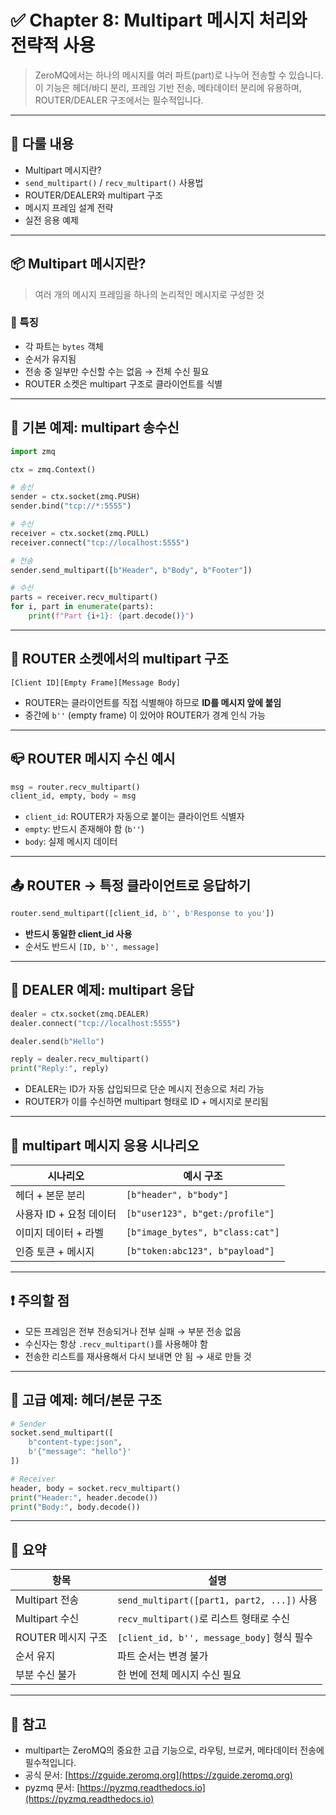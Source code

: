 
# ✅ Chapter 8: Multipart 메시지 처리와 전략적 사용

> ZeroMQ에서는 하나의 메시지를 여러 파트(part)로 나누어 전송할 수 있습니다.  
> 이 기능은 헤더/바디 분리, 프레임 기반 전송, 메타데이터 분리에 유용하며, ROUTER/DEALER 구조에서는 필수적입니다.

---

## 📌 다룰 내용

- Multipart 메시지란?
- `send_multipart()` / `recv_multipart()` 사용법
- ROUTER/DEALER와 multipart 구조
- 메시지 프레임 설계 전략
- 실전 응용 예제

---

## 📦 Multipart 메시지란?

> 여러 개의 메시지 프레임을 하나의 논리적인 메시지로 구성한 것

### 🧠 특징

- 각 파트는 `bytes` 객체
- 순서가 유지됨
- 전송 중 일부만 수신할 수는 없음 → 전체 수신 필요
- ROUTER 소켓은 multipart 구조로 클라이언트를 식별

---

## 🧪 기본 예제: multipart 송수신

```python
import zmq

ctx = zmq.Context()

# 송신
sender = ctx.socket(zmq.PUSH)
sender.bind("tcp://*:5555")

# 수신
receiver = ctx.socket(zmq.PULL)
receiver.connect("tcp://localhost:5555")

# 전송
sender.send_multipart([b"Header", b"Body", b"Footer"])

# 수신
parts = receiver.recv_multipart()
for i, part in enumerate(parts):
    print(f"Part {i+1}: {part.decode()}")
```

---

## 🧭 ROUTER 소켓에서의 multipart 구조

```text
[Client ID][Empty Frame][Message Body]
```

- ROUTER는 클라이언트를 직접 식별해야 하므로 **ID를 메시지 앞에 붙임**
- 중간에 `b''` (empty frame) 이 있어야 ROUTER가 경계 인식 가능

---

## 📪 ROUTER 메시지 수신 예시

```python
msg = router.recv_multipart()
client_id, empty, body = msg
```

- `client_id`: ROUTER가 자동으로 붙이는 클라이언트 식별자
- `empty`: 반드시 존재해야 함 (`b''`)
- `body`: 실제 메시지 데이터

---

## 📤 ROUTER → 특정 클라이언트로 응답하기

```python
router.send_multipart([client_id, b'', b'Response to you'])
```

- **반드시 동일한 client_id 사용**  
- 순서도 반드시 `[ID, b'', message]`

---

## 🧪 DEALER 예제: multipart 응답

```python
dealer = ctx.socket(zmq.DEALER)
dealer.connect("tcp://localhost:5555")

dealer.send(b"Hello")

reply = dealer.recv_multipart()
print("Reply:", reply)
```

- DEALER는 ID가 자동 삽입되므로 단순 메시지 전송으로 처리 가능
- ROUTER가 이를 수신하면 multipart 형태로 ID + 메시지로 분리됨

---

## 🎯 multipart 메시지 응용 시나리오

| 시나리오                | 예시 구조                                |
|-------------------------|-------------------------------------------|
| 헤더 + 본문 분리         | `[b"header", b"body"]`                   |
| 사용자 ID + 요청 데이터  | `[b"user123", b"get:/profile"]`          |
| 이미지 데이터 + 라벨     | `[b"image_bytes", b"class:cat"]`         |
| 인증 토큰 + 메시지       | `[b"token:abc123", b"payload"]`          |

---

## ❗ 주의할 점

- 모든 프레임은 전부 전송되거나 전부 실패 → 부분 전송 없음
- 수신자는 항상 `.recv_multipart()`를 사용해야 함
- 전송한 리스트를 재사용해서 다시 보내면 안 됨 → 새로 만들 것

---

## 🧪 고급 예제: 헤더/본문 구조

```python
# Sender
socket.send_multipart([
    b"content-type:json",
    b'{"message": "hello"}'
])

# Receiver
header, body = socket.recv_multipart()
print("Header:", header.decode())
print("Body:", body.decode())
```

---

## 📎 요약

| 항목                | 설명                                             |
|---------------------|--------------------------------------------------|
| Multipart 전송       | `send_multipart([part1, part2, ...])` 사용       |
| Multipart 수신       | `recv_multipart()`로 리스트 형태로 수신          |
| ROUTER 메시지 구조   | `[client_id, b'', message_body]` 형식 필수       |
| 순서 유지            | 파트 순서는 변경 불가                           |
| 부분 수신 불가       | 한 번에 전체 메시지 수신 필요                    |

---

## 📝 참고

- multipart는 ZeroMQ의 중요한 고급 기능으로, 라우팅, 브로커, 메타데이터 전송에 필수적입니다.
- 공식 문서: [https://zguide.zeromq.org](https://zguide.zeromq.org)
- pyzmq 문서: [https://pyzmq.readthedocs.io](https://pyzmq.readthedocs.io)